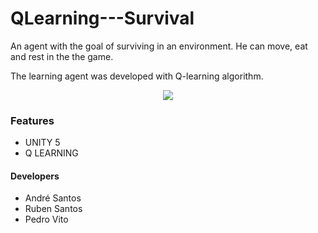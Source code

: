 # QLearning---Survival
An agent with the goal of surviving in an environment.
He can move, eat and rest in the the game.
 
The learning agent was developed with Q-learning algorithm. 

<p align="center">
  <img src="https://cloud.githubusercontent.com/assets/6472330/14228256/ad0c2e4e-f907-11e5-96dd-cc876e25f359.PNG" />
</p>

### Features
* UNITY 5
* Q LEARNING

#### Developers
* André Santos
* Ruben Santos
* Pedro Vito
